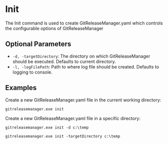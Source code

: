 # Init

The Init command is used to create GitReleaseManager.yaml which controls the configurable options of GitReleaseManager

## **Optional Parameters**
  * `-d, -targetDirectory`: The directory on which GitReleaseManager should be executed. Defaults to current directory.
  * `-l, -logFilePath`: Path to where log file should be created. Defaults to logging to console.

## **Examples** 

Create a new GitReleaseManager.yaml file in the current working directory:

```
gitreleasemanager.exe init
```

Create a new GitReleaseManager.yaml file in a specific directory:

```
gitreleasemanager.exe init -d c:\temp

gitreleasemanager.exe init -targetDirectory c:\temp
```